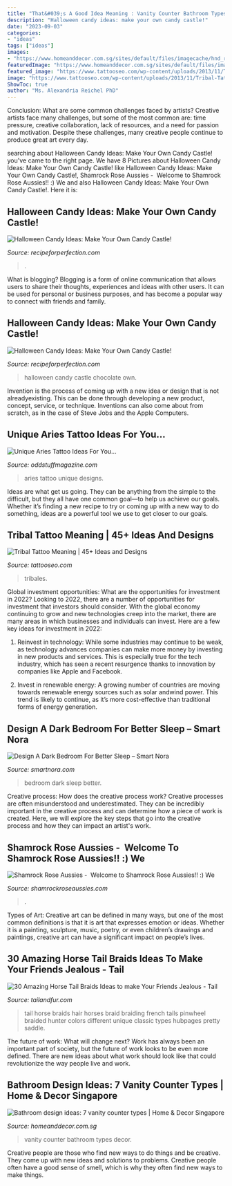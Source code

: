 ```yaml
---
title: "That&#039;s A Good Idea Meaning : Vanity Counter Bathroom Types Decor"
description: "Halloween candy ideas: make your own candy castle!"
date: "2023-09-03"
categories:
- "ideas"
tags: ["ideas"]
images:
- "https://www.homeanddecor.com.sg/sites/default/files/imagecache/hnd_revamp_1x1_large/blog/gallery_article/gallery_images/november-2014-habit-home-jyu1313.jpg"
featuredImage: "https://www.homeanddecor.com.sg/sites/default/files/imagecache/hnd_revamp_1x1_large/blog/gallery_article/gallery_images/november-2014-habit-home-jyu1313.jpg"
featured_image: "https://www.tattooseo.com/wp-content/uploads/2013/11/Tribal-Tattoo-Meanings-11.jpg"
image: "https://www.tattooseo.com/wp-content/uploads/2013/11/Tribal-Tattoo-Meanings-11.jpg"
ShowToc: true
author: "Ms. Alexandria Reichel PhD"
---
```



Conclusion: What are some common challenges faced by artists?
Creative artists face many challenges, but some of the most common are: time pressure, creative collaboration, lack of resources, and a need for passion and motivation. Despite these challenges, many creative people continue to produce great art every day.

	

		
searching about Halloween Candy Ideas: Make Your Own Candy Castle! you've came to the right page. We have 8 Pictures about Halloween Candy Ideas: Make Your Own Candy Castle! like Halloween Candy Ideas: Make Your Own Candy Castle!, Shamrock Rose Aussies - ﻿﻿﻿ Welcome to Shamrock Rose Aussies!! :) We and also Halloween Candy Ideas: Make Your Own Candy Castle!. Here it is:
		
    
## Halloween Candy Ideas: Make Your Own Candy Castle!

<img loading=lazy src="https://recipeforperfection.com/wp-content/uploads/2015/10/Halloween-Candy-Ideas-with-Chocolate.jpg" onerror="this.onerror=null;this.src='https://tse2.mm.bing.net/th?id=OIP.odY9K9TIAoxMhab2aSrOvAHaLH&amp;pid=15.1';" alt="Halloween Candy Ideas: Make Your Own Candy Castle!">

_Source: recipeforperfection.com_

>. 

	

What is blogging?
Blogging is a form of online communication that allows users to share their thoughts, experiences and ideas with other users. It can be used for personal or business purposes, and has become a popular way to connect with friends and family.

    
## Halloween Candy Ideas: Make Your Own Candy Castle!

<img loading=lazy src="http://recipeforperfection.com/wp-content/uploads/2015/10/Halloween-Candy-Ideas-with-Chocolate-683x1024.jpg" onerror="this.onerror=null;this.src='https://tse2.mm.bing.net/th?id=OIP.7m2CuepN1hBREVNEQiviagHaLG&amp;pid=15.1';" alt="Halloween Candy Ideas: Make Your Own Candy Castle!">

_Source: recipeforperfection.com_

>halloween candy castle chocolate own. 

	

Invention is the process of coming up with a new idea or design that is not alreadyexisting. This can be done through developing a new product, concept, service, or technique. Inventions can also come about from scratch, as in the case of Steve Jobs and the Apple Computers.

    
## Unique Aries Tattoo Ideas For You...

<img loading=lazy src="https://oddstuffmagazine.com/wp-content/uploads/2013/10/Aries-ZodiacTattoo-Designs-3.jpg" onerror="this.onerror=null;this.src='https://tse3.mm.bing.net/th?id=OIP.QiE4Pqizvl7cZBUPWGibBwHaJ4&amp;pid=15.1';" alt="Unique Aries Tattoo Ideas For You...">

_Source: oddstuffmagazine.com_

>aries tattoo unique designs. 

	

Ideas are what get us going. They can be anything from the simple to the difficult, but they all have one common goal—to help us achieve our goals. Whether it’s finding a new recipe to try or coming up with a new way to do something, ideas are a powerful tool we use to get closer to our goals.

    
## Tribal Tattoo Meaning | 45+ Ideas And Designs

<img loading=lazy src="https://www.tattooseo.com/wp-content/uploads/2013/11/Tribal-Tattoo-Meanings-11.jpg" onerror="this.onerror=null;this.src='https://tse1.mm.bing.net/th?id=OIP.uUv5oJRobBqXIxL4e_zLfgAAAA&amp;pid=15.1';" alt="Tribal Tattoo Meaning | 45+ Ideas and Designs">

_Source: tattooseo.com_

>tribales. 

	

Global investment opportunities: What are the opportunities for investment in 2022?
Looking to 2022, there are a number of opportunities for investment that investors should consider. With the global economy continuing to grow and new technologies creep into the market, there are many areas in which businesses and individuals can invest. Here are a few key ideas for investment in 2022: 
1. Reinvest in technology: While some industries may continue to be weak, as technology advances companies can make more money by investing in new products and services. This is especially true for the tech industry, which has seen a recent resurgence thanks to innovation by companies like Apple and Facebook. 

2. Invest in renewable energy: A growing number of countries are moving towards renewable energy sources such as solar andwind power. This trend is likely to continue, as it’s more cost-effective than traditional forms of energy generation. 


    
## Design A Dark Bedroom For Better Sleep – Smart Nora

<img loading=lazy src="https://cdn.shopify.com/s/files/1/1053/4408/files/Dark_Bedroom_Better_Sleep_0d815a55-57bb-49d5-bbc2-5524ee4d3e4c_large.jpg?v=1561649824" onerror="this.onerror=null;this.src='https://tse1.mm.bing.net/th?id=OIP.KahOvdThExNNvNMVTxJ2xwAAAA&amp;pid=15.1';" alt="Design A Dark Bedroom For Better Sleep – Smart Nora">

_Source: smartnora.com_

>bedroom dark sleep better. 

	

Creative process: How does the creative process work?
Creative processes are often misunderstood and underestimated. They can be incredibly important in the creative process and can determine how a piece of work is created. Here, we will explore the key steps that go into the creative process and how they can impact an artist's work.

    
## Shamrock Rose Aussies - ﻿﻿﻿ Welcome To Shamrock Rose Aussies!! :) We

<img loading=lazy src="http://shamrockroseaussies.com/yahoo_site_admin/assets/images/DSC_0147.83222412_std.JPG" onerror="this.onerror=null;this.src='https://tse2.mm.bing.net/th?id=OIP.COBNMtWg1s3l-nPXNGFJGgHaE9&amp;pid=15.1';" alt="Shamrock Rose Aussies - ﻿﻿﻿ Welcome to Shamrock Rose Aussies!! :) We">

_Source: shamrockroseaussies.com_

>. 

	

Types of Art:
Creative art can be defined in many ways, but one of the most common definitions is that it is art that expresses emotion or ideas. Whether it is a painting, sculpture, music, poetry, or even children’s drawings and paintings, creative art can have a significant impact on people’s lives.

    
## 30 Amazing Horse Tail Braids Ideas To Make Your Friends Jealous - Tail

<img loading=lazy src="http://tailandfur.com/wp-content/uploads/2016/03/30-Horse-Tail-Braids-Ideas-12.jpg" onerror="this.onerror=null;this.src='https://tse1.mm.bing.net/th?id=OIP.3jE2HnVbmoUn56sdrQQtwAHaKV&amp;pid=15.1';" alt="30 Amazing Horse Tail Braids Ideas to make Your Friends Jealous - Tail">

_Source: tailandfur.com_

>tail horse braids hair horses braid braiding french tails pinwheel braided hunter colors different unique classic types hubpages pretty saddle. 

	

The future of work: What will change next?
Work has always been an important part of society, but the future of work looks to be even more defined. There are new ideas about what work should look like that could revolutionize the way people live and work.

    
## Bathroom Design Ideas: 7 Vanity Counter Types | Home &amp; Decor Singapore

<img loading=lazy src="https://www.homeanddecor.com.sg/sites/default/files/imagecache/hnd_revamp_1x1_large/blog/gallery_article/gallery_images/november-2014-habit-home-jyu1313.jpg" onerror="this.onerror=null;this.src='https://tse3.mm.bing.net/th?id=OIP.5_QQMvlUDXUs5yhWmKLpcgHaLH&amp;pid=15.1';" alt="Bathroom design ideas: 7 vanity counter types | Home &amp; Decor Singapore">

_Source: homeanddecor.com.sg_

>vanity counter bathroom types decor. 

	

Creative people are those who find new ways to do things and be creative. They come up with new ideas and solutions to problems. Creative people often have a good sense of smell, which is why they often find new ways to make things.

